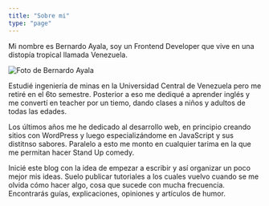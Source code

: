 ```yaml
---
title: "Sobre mi"
type: "page"
---
```


Mi nombre es Bernardo Ayala, soy un Frontend Developer que vive en una distopía tropical llamada Venezuela.

![Foto de Bernardo Ayala](/img/about-picture.webp)

Estudié ingeniería de minas en la Universidad Central de Venezuela pero me retiré en el 6to semestre. Posterior a eso me dediqué a aprender inglés y me convertí en teacher por un tiemo, dando clases a niños y adultos de todas las edades.

Los últimos años me he dedicado al desarrollo web, en principio creando sitios con WordPress y luego especializándome en JavaScript y sus distitnso sabores. Paralelo a esto me monto en cualquier tarima en la que me permitan hacer Stand Up comedy.

Inicié este blog con la idea de empezar a escribir y así organizar un poco mejor mis ideas. Suelo publicar tutoriales a los cuales vuelvo cuando se me olvida cómo hacer algo, cosa que sucede con mucha frecuencia. Encontrarás guías, explicaciones, opiniones y artículos de humor.